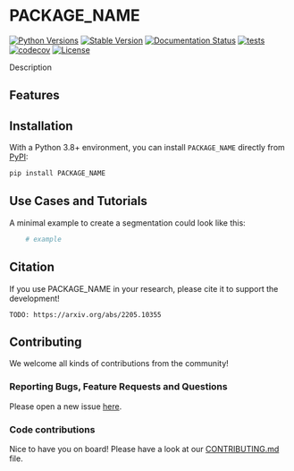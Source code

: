 # PACKAGE_NAME

[![Python Versions](https://img.shields.io/pypi/pyversions/PACKAGE_NAME)](https://pypi.org/project/PACKAGE_NAME/)
[![Stable Version](https://img.shields.io/pypi/v/PACKAGE_NAME?label=stable)](https://pypi.python.org/pypi/PACKAGE_NAME/)
[![Documentation Status](https://readthedocs.org/projects/PACKAGE_NAME/badge/?version=latest)](http://PACKAGE_NAME.readthedocs.io/?badge=latest)
[![tests](https://github.com/BrainLesion/PACKAGE_NAME/actions/workflows/tests.yml/badge.svg)](https://github.com/BrainLesion/PACKAGE_NAME/actions/workflows/tests.yml)
[![codecov](https://codecov.io/gh/BrainLesion/PACKAGE_NAME/graph/badge.svg?token=A7FWUKO9Y4)](https://codecov.io/gh/BrainLesion/PACKAGE_NAME)
[![License](https://img.shields.io/badge/License-Apache%202.0-blue.svg)](https://opensource.org/licenses/Apache-2.0)

Description 
## Features


## Installation

With a Python 3.8+ environment, you can install `PACKAGE_NAME` directly from [PyPI](https://pypi.org/project/brats/):

```bash
pip install PACKAGE_NAME
```


## Use Cases and Tutorials

A minimal example to create a segmentation could look like this:

```python
    # example
```

<!-- For more examples and details please refer to our extensive Notebook tutorials here [NBViewer](https://nbviewer.org/github/BrainLesion/tutorials/blob/main/PACKAGE_NAME/tutorial.ipynb) ([GitHub](https://github.com/BrainLesion/tutorials/blob/main/PACKAGE_NAME/tutorial.ipynb)). For the best experience open the notebook in Colab. -->


## Citation

If you use PACKAGE_NAME in your research, please cite it to support the development!

```
TODO: https://arxiv.org/abs/2205.10355
```

## Contributing

We welcome all kinds of contributions from the community!

### Reporting Bugs, Feature Requests and Questions

Please open a new issue [here](https://github.com/BrainLesion/PACKAGE_NAME/issues).

### Code contributions

Nice to have you on board! Please have a look at our [CONTRIBUTING.md](CONTRIBUTING.md) file.
